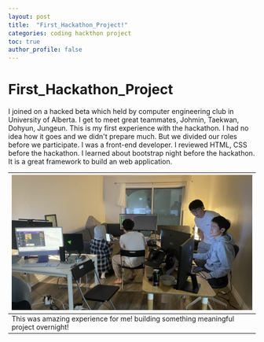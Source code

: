 ```yaml
---
layout: post
title:  "First_Hackathon_Project!"
categories: coding hackthon project
toc: true
author_profile: false
---
```

# First_Hackathon_Project

I joined on a hacked beta which held by computer engineering club in University of Alberta. I get to meet great teammates, Johmin, Taekwan, Dohyun, Jungeun. This is my first experience with the hackathon. I had no idea how it goes and we didn't prepare much. But we divided our roles before we participate. I was a front-end developer. I reviewed HTML, CSS before the hackathon. I learned about bootstrap night before the hackathon. It is a great framework to build an web application. 

|![hackathon](/assets/img/IMG_6194.JPG)|
|--|
|This was amazing experience for me! building something meaningful project overnight!|

<!-- <figure>
  <img data-action="zoom" src='{{ "/assets/img/IMG_6194.jpg" | relative_url }}' alt='absolute'>
  <figcaption>여기에 캡션을 작성합니다.</figcaption>
</figure> -->

